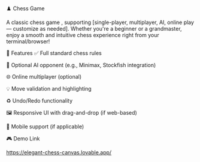 ♟️ Chess Game


A classic chess game , supporting [single-player, multiplayer, AI, online play — customize as needed]. Whether you're a beginner or a grandmaster, enjoy a smooth and intuitive chess experience right from your terminal/browser!


🚀 Features
✅ Full standard chess rules

🧠 Optional AI opponent (e.g., Minimax, Stockfish integration)

🌐 Online multiplayer (optional)

💡 Move validation and highlighting

♻️ Undo/Redo functionality

🖼️ Responsive UI with drag-and-drop (if web-based)

📱 Mobile support (if applicable)

🎮 Demo Link

https://elegant-chess-canvas.lovable.app/
